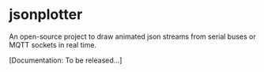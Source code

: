# jsonplotter

An open-source project to draw animated json streams from serial buses or MQTT sockets in real time.

[Documentation: To be released...]
